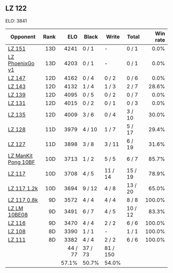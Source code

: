## LZ 122 ##

ELO: 3841

Opponent | Rank | ELO | Black | Write | Total | Win rate
---------|-----:|----:|-------|-------|-------|-------:
[LZ 151](LZ%20151.md) | 13D | 4241 | 0 / 1 | - | 0 / 1 | 0.0%
[LZ PhoenixGo v1](LZ%20PhoenixGo%20v1.md) | 13D | 4203 | 0 / 1 | - | 0 / 1 | 0.0%
[LZ 147](LZ%20147.md) | 12D | 4162 | 0 / 4 | 0 / 2 | 0 / 6 | 0.0%
[LZ 143](LZ%20143.md) | 12D | 4132 | 1 / 4 | 1 / 3 | 2 / 7 | 28.6%
[LZ 139](LZ%20139.md) | 12D | 4095 | 0 / 5 | 0 / 2 | 0 / 7 | 0.0%
[LZ 131](LZ%20131.md) | 12D | 4015 | 0 / 2 | 0 / 1 | 0 / 3 | 0.0%
[LZ 135](LZ%20135.md) | 12D | 4009 | 3 / 6 | 0 / 4 | 3 / 10 | 30.0%
[LZ 128](LZ%20128.md) | 11D | 3979 | 4 / 10 | 1 / 7 | 5 / 17 | 29.4%
[LZ 127](LZ%20127.md) | 11D | 3898 | 3 / 8 | 3 / 11 | 6 / 19 | 31.6%
[LZ ManKit Pong 10BF](LZ%20ManKit%20Pong%2010BF.md) | 10D | 3713 | 1 / 2 | 5 / 5 | 6 / 7 | 85.7%
[LZ 117](LZ%20117.md) | 10D | 3708 | 4 / 5 | 11 / 14 | 15 / 19 | 78.9%
[LZ 117 1.2k](LZ%20117%201.2k.md) | 10D | 3694 | 9 / 12 | 4 / 8 | 13 / 20 | 65.0%
[LZ 117 0.8k](LZ%20117%200.8k.md) | 9D | 3572 | 4 / 4 | 4 / 4 | 8 / 8 | 100.0%
[LZ LM 10BE08](LZ%20LM%2010BE08.md) | 9D | 3491 | 6 / 7 | 4 / 5 | 10 / 12 | 83.3%
[LZ 116](LZ%20116.md) | 9D | 3470 | 4 / 4 | 2 / 2 | 6 / 6 | 100.0%
[LZ 108](LZ%20108.md) | 8D | 3390 | 1 / 1 | - | 1 / 1 | 100.0%
[LZ 111](LZ%20111.md) | 8D | 3382 | 4 / 4 | 2 / 2 | 6 / 6 | 100.0%
 | | | 44 / 77 | 37 / 73 | 81 / 150 | 
 | | | 57.1% | 50.7% | 54.0% | 
